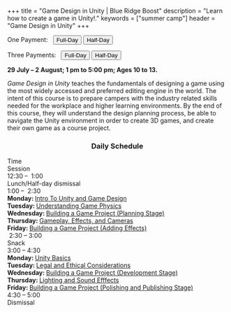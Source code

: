 +++
title = "Game Design in Unity | Blue Ridge Boost"
description = "Learn how to create a game in Unity!."
keywords = ["summer camp"]
header = "Game Design in Unity"
+++

<p></p>

<div class="container">
    <div class="row pb-1">
        <div class="col-4">
            <p> One Payment: &nbsp;
                <a href="https://summer-24-ages-8-to-10-full-day.cheddarup.com"><button class="button-8s" role="button">Full-Day</button></a>  <a href="https://summer-24-ages-8-to-10-half-day.cheddarup.com"><button class="button-8s" role="button">Half-Day</button></a>
            </p>
            <p> Three Payments: &nbsp;
                <a href="https://summer-24-ages-8-and-9-full-day-3-payments.cheddarup.com"><button class="button-8s" role="button">Full-Day</button></a>  <a href="https://summer-24-ages-8-and-9-half-day-3-payments.cheddarup.com"><button class="button-8s" role="button">Half-Day</button></a> <br>
            </p>
        </div>
        <div class="col-8">
            <p><b>29 July &ndash; 2 August; 1 pm to 5:00 pm; Ages 10 to 13.</b></p>
            <p><i>Game Design in Unity</i> teaches the fundamentals of designing a game using the most widely accessed and preferred editing engine in the world. The intent of this course is to prepare campers with the industry related skills needed for the workplace and higher learning environments. By the end of this course, they will understand the design planning process, be able to navigate the Unity environment in order to create 3D games, and create their own game as a course project.
            </p>
        </div>
    </div>
   <div class="row pb-1">
        <div class="col">
            <div class="container p-0 m-0 b-0">
                <h3 align="center">Daily Schedule</h3>
                <div class="row py-1 table-header">
                    <div class="col-2 text-center">Time</div>	
                    <div class="col-10">Session</div>
                </div>
                <div class="row py-1">
                    <div class="col-2 text-center">12:30 &ndash; &nbsp;1:00</div>
                    <div class="col-10">Lunch/Half-day dismissal</div>
                </div>
                <div class="row py-1 table-dark-row">
                    <div class="col-2 text-center">1:00 &ndash; &nbsp;2:30</div>
                    <div class="col-10 ">
                        <b>Monday: </b><a href="https://codehs.com/course/17394/explore/module/23775?lang=en">Intro To Unity and Game Design</a><br>
                        <b>Tuesday: </b><a href="https://codehs.com/course/17394/explore/module/23780/lesson/6600072?lang=en"> Understanding Game Physics</a><br>
                        <b>Wednesday: </b><a href="https://codehs.com/course/17394/explore/module/23777/lesson/6599969?lang=en">Building a Game Project (Planning Stage)</a><br>
                        <b>Thursday: </b><a href="https://codehs.com/course/17394/explore/module/23778?lang=en">Gameplay, Effects, and Cameras</a><br>
                        <b>Friday: </b><a href="https://codehs.com/course/17394/explore/module/23778/lesson/6600038?lang=en">Building a Game Project (Adding Effects)</a>     
                    </div>
                </div>
                <div class="row py-1">
                    <div class="col-2 text-center">&nbsp;2:30 &ndash; 3:00 </div>
                    <div class="col-10">Snack</div>
                </div>
                <div class="row py-1 table-dark-row">
                    <div class="col-2 text-center">3:00 &ndash; 4:30</div>	
                    <div class="col-10">
                        <b>Monday: </b><a href="https://codehs.com/course/17394/explore/module/23780?lang=en">Unity Basics</a><br>
                        <b>Tuesday: </b><a href="https://codehs.com/course/17394/explore/module/23776?lang=en">Legal and Ethical Considerations</a><br>
                        <b>Wednesday: </b><a href="https://codehs.com/course/17394/explore/module/23777/lesson/6599978?lang=en">Building a Game Project (Development Stage)</a><br>
                        <b>Thursday: </b><a href="https://codehs.com/course/17394/explore/module/23778?lang=en">Lighting and Sound Efffects</a><br>
                        <b>Friday: </b><a href="https://codehs.com/course/17394/explore/module/23782/lesson/6600129?lang=en">Building a Game Project (Polishing and Publishing Stage)</a>
                    </div>
                </div>
                <div class="row py-1">
                    <div class="col-2 text-center">4:30 &ndash; 5:00</div>
                    <div class="col-10">Dismissal</div>
                </div>
            </div>
        </div> <!-- inner container -->
    </div>
</div> <!-- outer container -->